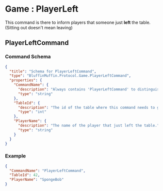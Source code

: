 # Game : PlayerLeft

This command is there to inform players that someone just **left** the table. (Sitting out doesn't mean leaving)

## PlayerLeftCommand

### Command Schema

```json
{
  "title": "Schema for PlayerLeftCommand",
  "type": "BluffinMuffin.Protocol.Game.PlayerLeftCommand",
  "properties": {
    "CommandName": {
      "description": "Always contains 'PlayerLeftCommand' to distinguish the command from others.",
      "type": "string"
    },
    "TableId": {
      "description": "The id of the table where this command needs to go",
      "type": "int"
    },
    "PlayerName": {
      "description": "The name of the player that just left the table.",
      "type": "string"
    }
  }
}
```

### Example

```json
{
  "CommandName": "PlayerLeftCommand",
  "TableId": 42,
  "PlayerName": "SpongeBob"
}
```

